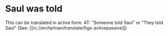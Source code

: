 # Saul was told

This can be translated in active form. AT: "Someone told Saul" or "They told Saul" (See: [[rc://en/ta/man/translate/figs-activepassive]])

